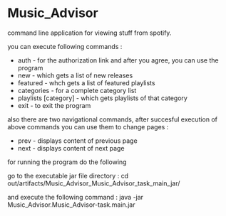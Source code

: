 # Music_Advisor

command line application for viewing stuff from spotify.

you can execute following commands :
  * auth - for the authorization link and after you agree, you can use the program
  * new - which gets a list of new releases
  * featured - whch gets a list of featured playlists
  * categories - for a complete category list
  * playlists [category] - which gets playlists of that category
  * exit - to exit the program
  
also there are two navigational commands,
after succesful execution of above commands you can use them to change pages :
  * prev - displays content of previous page
  * next - displays content of next page
  
for running the program do the following

go to the executable jar file directory :
cd out/artifacts/Music_Advisor_Music_Advisor_task_main_jar/

and execute the following command :
java -jar Music_Advisor.Music_Advisor-task.main.jar

